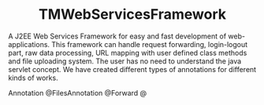# <div align='center'> TMWebServicesFramework </div>
A J2EE Web Services Framework for easy and fast development of web-applications. This framework can handle request forwarding, login-logout part, raw data processing, URL mapping with user defined class methods and file uploading system. The user has no need to understand the java servlet concept.
We have created different types of annotations for different kinds of works.

Annotation @FilesAnnotation
@Forward
@
